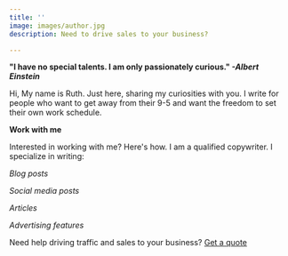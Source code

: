 ```yaml
---
title: ''
image: images/author.jpg
description: Need to drive sales to your business?

---
```

**"I have no special talents. I am only passionately curious." _-Albert Einstein_**

Hi, My name is Ruth. Just here, sharing my curiosities with you. I write for people who want to get away from their 9-5 and want the freedom to set their own work schedule.

**Work with me**

Interested in working with me? Here's how. I am a qualified copywriter. I specialize in writing:

_Blog posts_

_Social media posts_

_Articles_

_Advertising features_

Need help driving traffic and sales to your business? [Get a quote](https://www.ruthchernous.com/contact/ "Contact")
